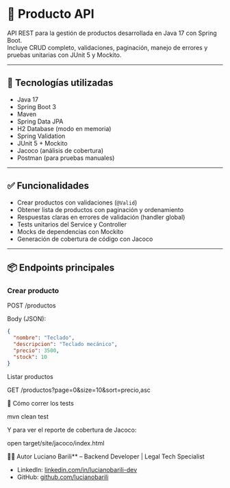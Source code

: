 # 🛒 Producto API

API REST para la gestión de productos desarrollada en Java 17 con Spring Boot.  
Incluye CRUD completo, validaciones, paginación, manejo de errores y pruebas unitarias con JUnit 5 y Mockito.

---

## 🚀 Tecnologías utilizadas

- Java 17
- Spring Boot 3
- Maven
- Spring Data JPA
- H2 Database (modo en memoria)
- Spring Validation
- JUnit 5 + Mockito
- Jacoco (análisis de cobertura)
- Postman (para pruebas manuales)

---

## ✅ Funcionalidades

- Crear productos con validaciones (`@Valid`)
- Obtener lista de productos con paginación y ordenamiento
- Respuestas claras en errores de validación (handler global)
- Tests unitarios del Service y Controller
- Mocks de dependencias con Mockito
- Generación de cobertura de código con Jacoco

---

## 📦 Endpoints principales

### Crear producto
POST /productos

Body (JSON):
```json
{
  "nombre": "Teclado",
  "descripcion": "Teclado mecánico",
  "precio": 3500,
  "stock": 10
}
```


Listar productos


GET /productos?page=0&size=10&sort=precio,asc


🧪 Cómo correr los tests

mvn clean test

Y para ver el reporte de cobertura de Jacoco:

open target/site/jacoco/index.html


👨‍💻 Autor
Luciano Barili** – Backend Developer | Legal Tech Specialist

- LinkedIn: [linkedin.com/in/lucianobarili-dev](https://linkedin.com/in/lucianobarili-dev)
- GitHub: [github.com/lucianobarili](https://github.com/lucianobarili)

